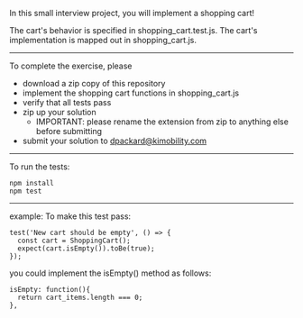 In this small interview project, you will implement a shopping cart!

The cart's behavior is specified in shopping_cart.test.js.
The cart's implementation is mapped out in shopping_cart.js.

---
To complete the exercise, please 
* download a zip copy of this repository
* implement the shopping cart functions in shopping_cart.js
* verify that all tests pass
* zip up your solution
  * IMPORTANT: please rename the extension from zip to anything else before submitting
* submit your solution to dpackard@kimobility.com

---

To run the tests:

```
npm install
npm test
```
---

example: 
To make this test pass:
```
test('New cart should be empty', () => {
  const cart = ShoppingCart();
  expect(cart.isEmpty()).toBe(true);
});
```

you could implement the isEmpty() method as follows:
```
isEmpty: function(){ 
  return cart_items.length === 0;
},
```
